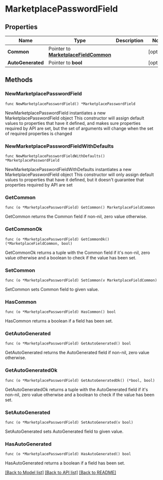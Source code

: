 # MarketplacePasswordField

## Properties

Name | Type | Description | Notes
------------ | ------------- | ------------- | -------------
**Common** | Pointer to [**MarketplaceFieldCommon**](MarketplaceFieldCommon.md) |  | [optional] 
**AutoGenerated** | Pointer to **bool** |  | [optional] 

## Methods

### NewMarketplacePasswordField

`func NewMarketplacePasswordField() *MarketplacePasswordField`

NewMarketplacePasswordField instantiates a new MarketplacePasswordField object
This constructor will assign default values to properties that have it defined,
and makes sure properties required by API are set, but the set of arguments
will change when the set of required properties is changed

### NewMarketplacePasswordFieldWithDefaults

`func NewMarketplacePasswordFieldWithDefaults() *MarketplacePasswordField`

NewMarketplacePasswordFieldWithDefaults instantiates a new MarketplacePasswordField object
This constructor will only assign default values to properties that have it defined,
but it doesn't guarantee that properties required by API are set

### GetCommon

`func (o *MarketplacePasswordField) GetCommon() MarketplaceFieldCommon`

GetCommon returns the Common field if non-nil, zero value otherwise.

### GetCommonOk

`func (o *MarketplacePasswordField) GetCommonOk() (*MarketplaceFieldCommon, bool)`

GetCommonOk returns a tuple with the Common field if it's non-nil, zero value otherwise
and a boolean to check if the value has been set.

### SetCommon

`func (o *MarketplacePasswordField) SetCommon(v MarketplaceFieldCommon)`

SetCommon sets Common field to given value.

### HasCommon

`func (o *MarketplacePasswordField) HasCommon() bool`

HasCommon returns a boolean if a field has been set.

### GetAutoGenerated

`func (o *MarketplacePasswordField) GetAutoGenerated() bool`

GetAutoGenerated returns the AutoGenerated field if non-nil, zero value otherwise.

### GetAutoGeneratedOk

`func (o *MarketplacePasswordField) GetAutoGeneratedOk() (*bool, bool)`

GetAutoGeneratedOk returns a tuple with the AutoGenerated field if it's non-nil, zero value otherwise
and a boolean to check if the value has been set.

### SetAutoGenerated

`func (o *MarketplacePasswordField) SetAutoGenerated(v bool)`

SetAutoGenerated sets AutoGenerated field to given value.

### HasAutoGenerated

`func (o *MarketplacePasswordField) HasAutoGenerated() bool`

HasAutoGenerated returns a boolean if a field has been set.


[[Back to Model list]](../README.md#documentation-for-models) [[Back to API list]](../README.md#documentation-for-api-endpoints) [[Back to README]](../README.md)


